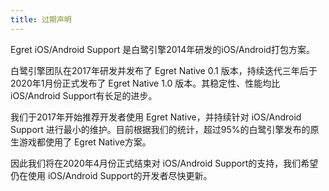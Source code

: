 ```yaml
---
title: 过期声明
---
```


Egret iOS/Android Support 是白鹭引擎2014年研发的iOS/Android打包方案。

白鹭引擎团队在2017年研发并发布了 Egret Native 0.1 版本，持续迭代三年后于2020年1月份正式发布了 Egret Native 1.0 版本。其稳定性、性能均比iOS/Android Support有长足的进步。

我们于2017年开始推荐开发者使用 Egret Native，并持续针对 iOS/Android Support 进行最小的维护。目前根据我们的统计，超过95%的白鹭引擎发布的原生游戏都使用了 Egret Native方案。

因此我们将在2020年4月份正式结束对 iOS/Android Support的支持，我们希望仍在使用 iOS/Android Support的开发者尽快更新。
